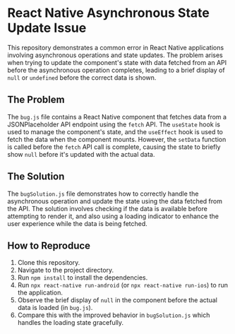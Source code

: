 # React Native Asynchronous State Update Issue

This repository demonstrates a common error in React Native applications involving asynchronous operations and state updates. The problem arises when trying to update the component's state with data fetched from an API before the asynchronous operation completes, leading to a brief display of `null` or `undefined` before the correct data is shown.

## The Problem

The `bug.js` file contains a React Native component that fetches data from a JSONPlaceholder API endpoint using the `fetch` API. The `useState` hook is used to manage the component's state, and the `useEffect` hook is used to fetch the data when the component mounts. However, the `setData` function is called before the `fetch` API call is complete, causing the state to briefly show `null` before it's updated with the actual data.

## The Solution

The `bugSolution.js` file demonstrates how to correctly handle the asynchronous operation and update the state using the data fetched from the API. The solution involves checking if the data is available before attempting to render it, and also using a loading indicator to enhance the user experience while the data is being fetched.

## How to Reproduce

1. Clone this repository.
2. Navigate to the project directory.
3. Run `npm install` to install the dependencies.
4. Run `npx react-native run-android` (or `npx react-native run-ios`) to run the application.
5. Observe the brief display of `null` in the component before the actual data is loaded (in `bug.js`).
6. Compare this with the improved behavior in `bugSolution.js` which handles the loading state gracefully.